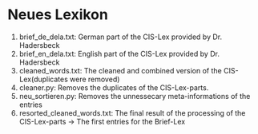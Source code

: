 # Neues Lexikon


1.  brief_de_dela.txt:		German part of the CIS-Lex provided by Dr. Hadersbeck
2.  brief_en_dela.txt:		English part of the CIS-Lex provided by Dr. Hadersbeck
3.  cleaned_words.txt:		The cleaned and combined version of the CIS-Lex(duplicates were removed)
4.  cleaner.py:		Removes the duplicates of the CIS-Lex-parts.
5.  neu_sortieren.py:		Removes the unnessecary meta-informations of the entries
6.  resorted_cleaned_words.txt:		The final result of the processing of the CIS-Lex-parts -> The first entries for the Brief-Lex